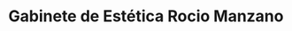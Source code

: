 ---
title: "Gabinete de Estética Rocio Manzano"
url: /toledo/gabinete-de-estetica-rocio-manzano/
shop: cosméticos
---